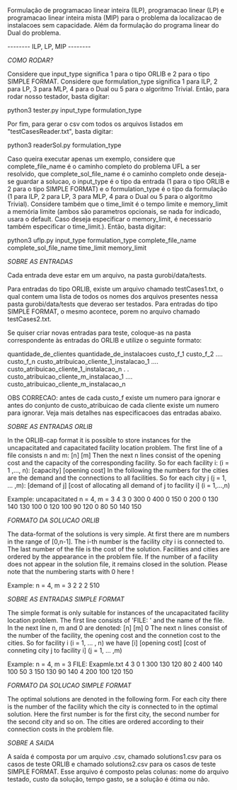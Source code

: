Formulação de programacao linear inteira (ILP), programacao linear (LP) e programacao linear inteira mista (MIP) para o problema da localizacao de instalacoes sem capacidade. Além da formulação do programa linear do Dual do problema.


-------- ILP, LP, MIP --------


*COMO RODAR?*

Considere que input_type significa 1 para o tipo ORLIB e 2 para o tipo SIMPLE FORMAT.
Considere que formulation_type significa 1 para ILP, 2 para LP, 3 para MLP, 4 para o Dual ou 5 para o algoritmo Trivial.
Então, para rodar nosso testador, basta digitar:

python3 tester.py input_type formulation_type


Por fim, para gerar o csv com todos os arquivos listados em "testCasesReader.txt", basta digitar:

python3 readerSol.py formulation_type


Caso queira executar apenas um exemplo, considere que complete_file_name é o caminho completo do problema UFL a ser resolvido, que complete_sol_file_name é o caminho completo onde deseja-se guardar a solucao, o input_type é o tipo da entrada (1 para o tipo ORLIB e 2 para o tipo SIMPLE FORMAT) e o formulation_type é o tipo da formulação (1 para ILP, 2 para LP, 3 para MLP, 4 para o Dual ou 5 para o algoritmo Trivial). Considere também que o time_limit é o tempo limite e memory_limit a memória limite (ambos são parametros opcionais, se nada for indicado, usara o default. Caso deseja especificar o memory_limit, é necessario também especificar o time_limit.).
Então, basta digitar:

python3 uflp.py input_type formulation_type complete_file_name complete_sol_file_name time_limit memory_limit


*SOBRE AS ENTRADAS*


Cada entrada deve estar em um arquivo, na pasta gurobi/data/tests.

Para entradas do tipo ORLIB, existe um arquivo chamado testCases1.txt, o qual contem uma lista de todos os nomes dos arquivos presentes nessa pasta gurobi/data/tests que deverao ser testados.
Para entradas do tipo SIMPLE FORMAT, o mesmo acontece, porem no arquivo chamado testCases2.txt.

Se quiser criar novas entradas para teste, coloque-as na pasta correspondente às entradas do ORLIB e utilize o seguinte formato:

quantidade_de_clientes quantidade_de_instalacoes
custo_f_1 custo_f_2 .... custo_f_n
custo_atribuicao_cliente_1_instalacao_1 .... custo_atribuicao_cliente_1_instalacao_n 
.
.
custo_atribuicao_cliente_m_instalacao_1 .... custo_atribuicao_cliente_m_instalacao_n  


OBS CORRECAO: antes de cada custo_f existe um numero para ignorar e antes do conjunto de custo_atribuicao de cada cliente existe um numero para ignorar. Veja mais detalhes nas especificacoes das entradas abaixo.

*SOBRE AS ENTRADAS ORLIB*

In the ORLIB-cap format it is possible to store instances for the uncapacitated and capacitated facility location problem. The first line of a file consists n and m:
[n] [m]
Then the next n lines consist of the opening cost and the capacity of the corresponding facility.
So for each facility i: (i = 1 ,..., n):
[capacity] [opening cost]
In the following the numbers for the cities are the demand and the connections to all facilities.
So for each city j (j = 1, ... ,m): 
[demand of j] 
[cost of allocating all demand of j to facility i] (i = 1,...,n)

Example: uncapacitated n = 4, m = 3
4 3
0 300
0 400
0 150
0 200
0
130 140 130 100
0
120 100 90 120
0 
80 50 140 150



*FORMATO DA SOLUCAO ORLIB*

The data-format of the solutions is very simple. At first there are m numbers in the range of [0,n-1]. The i-th number is the facility city i is connected to. The last number of the file is the cost of the solution. Facilities and cities are ordered by the appearance in the problem file. If the number of a facility does not appear in the solution file, it remains closed in the solution. Please note that the numbering starts with 0 here !

Example: n = 4, m = 3
2 2 2 510



*SOBRE AS ENTRADAS SIMPLE FORMAT*

The simple format is only suitable for instances of the uncapacitated facility location problem.
The first line consists of 'FILE: ' and the name of the file. In the next line n, m and 0 are denoted:
[n] [m] 0
The next n lines consist of the number of the facility, the opening cost and the connetion cost to the cities.
So for facility i (i = 1, ... , n) we have
[i] [opening cost] [cost of conneting city j to facility i] (j = 1, ... ,m)

Example: n = 4, m = 3
FILE: Exapmle.txt
4 3 0
1 300 130 120 80
2 400 140 100 50
3 150 130 90 140
4 200 100 120 150



*FORMATO DA SOLUCAO SIMPLE FORMAT*

The optimal solutions are denoted in the following form. For each city there
is the number of the facility which the city is connected to in the optimal
solution. Here the first number is for the first city, the second number for
the second city and so on. The cities are ordered according to their 
connection costs in the problem file.



*SOBRE A SAIDA*

A saída é composta por um arquivo .csv, chamado solutions1.csv para os casos de teste ORLIB e chamado solutions2.csv para os casos de teste SIMPLE FORMAT. 
Esse arquivo é composto pelas colunas: nome do arquivo testado, custo da solução, tempo gasto, se a solução é ótima ou não.

